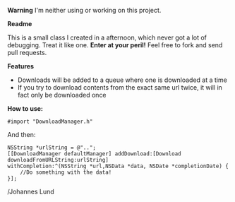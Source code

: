 __Warning__ 
I'm neither using or working on this project.

__Readme__

This is a small class I created in a afternoon, which never got a lot of debugging. Treat it like one. __Enter at your peril!__ Feel free to fork and send pull requests.

__Features__

- Downloads will be added to a queue where one is downloaded at a time
- If you try to download contents from the exact same url twice, it will in fact only be downloaded once 

__How to use:__
 
    #import "DownloadManager.h"


And then:

	NSString *urlString = @"..";
    [[DownloadManager defaultManager] addDownload:[Download downloadFromURLString:urlString] 
    withCompletion:^(NSString *url,NSData *data, NSDate *completionDate) {
		//Do something with the data!
    }];

/Johannes Lund
 
